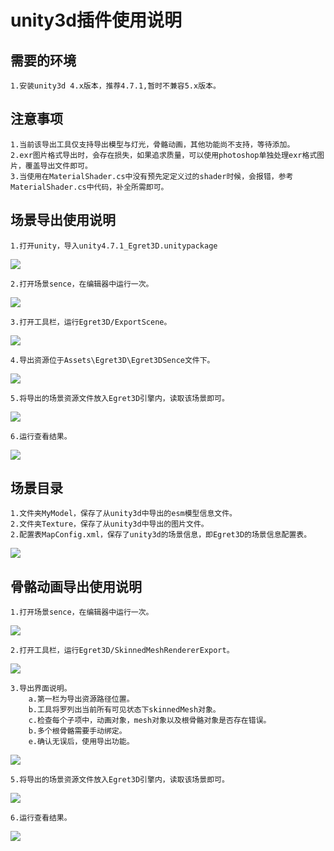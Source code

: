 # unity3d插件使用说明 #
## 需要的环境 ##
	1.安装unity3d 4.x版本，推荐4.7.1,暂时不兼容5.x版本。  

## 注意事项 ##
	1.当前该导出工具仅支持导出模型与灯光，骨骼动画，其他功能尚不支持，等待添加。  
	2.exr图片格式导出时，会存在损失，如果追求质量，可以使用photoshop单独处理exr格式图片，覆盖导出文件即可。  
	3.当使用在MaterialShader.cs中没有预先定定义过的shader时候，会报错，参考MaterialShader.cs中代码，补全所需即可。   

## 场景导出使用说明 ##
	1.打开unity，导入unity4.7.1_Egret3D.unitypackage
![](575e88add3339.png)

	2.打开场景sence，在编辑器中运行一次。
![](575e88ae001db.png)

	3.打开工具栏，运行Egret3D/ExportScene。
![](575e88ae1981c.png)

	4.导出资源位于Assets\Egret3D\Egret3DSence文件下。
![](575e88ae2e809.png)

	5.将导出的场景资源文件放入Egret3D引擎内，读取该场景即可。
![](575e88ae3ad60.png)

	6.运行查看结果。
![](575e88ae5d3b1.png)

## 场景目录 ##
	1.文件夹MyModel，保存了从unity3d中导出的esm模型信息文件。  
	2.文件夹Texture，保存了从unity3d中导出的图片文件。  
	2.配置表MapConfig.xml，保存了unity3d的场景信息，即Egret3D的场景信息配置表。  
![](575e88ae6af6d.png)

## 骨骼动画导出使用说明 ##
	1.打开场景sence，在编辑器中运行一次。
![](575e88ad6383b.png)

	2.打开工具栏，运行Egret3D/SkinnedMeshRendererExport。
![](575e88ad82658.png)

	3.导出界面说明。
		a.第一栏为导出资源路径位置。
		b.工具将罗列出当前所有可见状态下skinnedMesh对象。
		c.检查每个子项中，动画对象，mesh对象以及根骨骼对象是否存在错误。
		b.多个根骨骼需要手动绑定。
		e.确认无误后，使用导出功能。
![](575e88ad9d465.png)

	5.将导出的场景资源文件放入Egret3D引擎内，读取该场景即可。
![](575e88adacb94.png)

	6.运行查看结果。
![](575e88adbf8a1.png)
